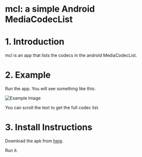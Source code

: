 # mcl: a simple Android MediaCodecList

# 1. Introduction

mcl is an app that lists the codecs in the android MediaCodecList.


# 2. Example

Run the app. You will see something like this:

![Example Image](https://github.com/chemag/mcl/raw/master/doc/pixel1.png "MCL running on a Pixel 1")

You can scroll the text to get the full codec list.


# 3. Install Instructions

Download the apk from [here](https://github.com/chemag/mcl/blob/master/app/release/app-release.apk).

Run it.

